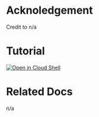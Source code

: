 
# Acknoledgement

Credit to n/a

# Tutorial

[![Open in Cloud Shell](https://gstatic.com/cloudssh/images/open-btn.png)](https://console.cloud.google.com/home?cloudshell=true&cloudshell_git_repo=github.com/cclin81922/gcp.git&cloudshell_tutorial=lab-spanner/tutorial.md)

# Related Docs

n/a
